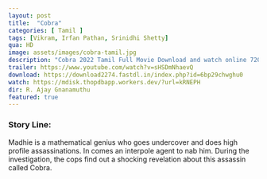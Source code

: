 ```yaml
---
layout: post
title:  "Cobra"
categories: [ Tamil ]
tags: [Vikram, Irfan Pathan, Srinidhi Shetty]
qua: HD
image: assets/images/cobra-tamil.jpg
description: "Cobra 2022 Tamil Full Movie Download and watch online 720p low file size 500 mb."
trailer: https://www.youtube.com/watch?v=sHSDmNhaevQ
download: https://download2274.fastdl.in/index.php?id=6bp29chwghu0
watch: https://mdisk.thopdbapp.workers.dev/?url=kRNEPH
dir: R. Ajay Gnanamuthu
featured: true
---
```


### Story Line:
Madhie is a mathematical genius who goes undercover and does high profile assassinations. In comes an interpole agent to nab him. During the investigation, the cops find out a shocking revelation about this assassin called Cobra.
